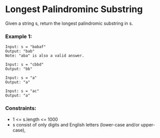 # Longest Palindrominc Substring

Given a string s, return the longest palindromic substring in s.

### Example 1:

    Input: s = "babaf"
    Output: "bab"
    Note: "aba" is also a valid answer.

    Input: s = "cbbd"
    Output: "bb"

    Input: s = "a"
    Output: "a"

    Input: s = "ac"
    Output: "a"


### Constraints:

- 1 <= s.length <= 1000
- s consist of only digits and English letters (lower-case and/or upper-case),